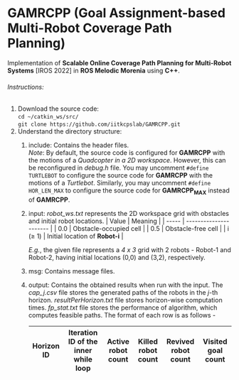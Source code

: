 # GAMRCPP (Goal Assignment-based Multi-Robot Coverage Path Planning)
Implementation of **Scalable Online Coverage Path Planning for Multi-Robot Systems** [IROS 2022] in **ROS Melodic Morenia** using **C++**.

###### Instructions:

1.  Download the source code:<br/> 
    `cd ~/catkin_ws/src/`<br/> 
    `git clone https://github.com/iitkcpslab/GAMRCPP.git`
2.  Understand the directory structure:<br/> 
    1.  include: Contains the header files.<br/> 
        *Note*: By default, the source code is configured for **GAMRCPP** with the motions of a *Quadcopter in a 2D workspace*. However, this can be reconfigured in *debug.h* file. You may uncomment `#define TURTLEBOT` to configure the source code for **GAMRCPP** with the motions of a *Turtlebot*. Similarly, you may uncomment `#define HOR_LEN_MAX` to configure the source code for **GAMRCPP<sub>MAX</sub>** instead of **GAMRCPP**. 
    2.  input: *robot_ws.txt* represents the 2D workspace grid with obstacles and initial robot locations. 
         | Value | Meaning                |
         | ----- | ---------------------- |
         | 0.0   | Obstacle-occupied cell |
         | 0.5   | Obstacle-free cell                   |
         | i (&ge; 1) | Initial location of **Robot-i** |
         
        *E.g.*, the given file represents a *4 x 3* grid with 2 robots - Robot-1 and Robot-2, having initial locations (0,0) and (3,2), respectively. 
    3.  msg: Contains message files. 
    4.  output: Contains the obtained results when run with the input. The *cap_j.csv* file stores the generated paths of the robots in the *j*-th horizon. *resultPerHorizon.txt* file stores horizon-wise computation times. *fp_stat.txt* file stores the performance of algorithm, which computes feasible paths. The format of each row is as follows -<br/> 

        | Horizon ID | Iteration ID of the inner while loop | Active robot count | Killed robot count | Revived robot count | Visited goal count |
        | ----- | ----- | ----- | ----- | ----- | ----- |
